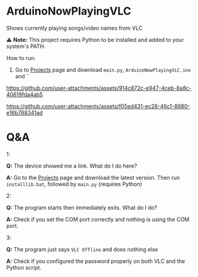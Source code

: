 # ArduinoNowPlayingVLC
Shows currently playing songs/video names from VLC

⚠️ **Note:** This project requires Python to be installed and added to your system's PATH.

How to run:
1. Go to [Projects](https://github.com/onepointfive-REAL/ArduinoNowPlayingVLC/releases) page and download `main.py`, `ArduinoNowPlayingVLC.ino` and ``

https://github.com/user-attachments/assets/914c872c-e947-4ceb-8a8c-40619fda4ab5

https://github.com/user-attachments/assets/f05ed431-ec28-46c1-8680-e16b788341ad

# Q&A

1:

**Q:** The device showed me a link. What do I do here?  

**A:** Go to the [Projects](https://github.com/onepointfive-REAL/ArduinoNowPlayingVLC/releases) page and download the latest version. Then run `installlib.bat`, followed by `main.py` (requires Python)

2:

**Q:** The program starts then immediately exits. What do I do?

**A:** Check if you set the COM port correctly and nothing is using the COM port.

3:

**Q:** The program just says `VLC Offline` and does nothing else

**A:** Check if you configured the password properly on both VLC and the Python script.
